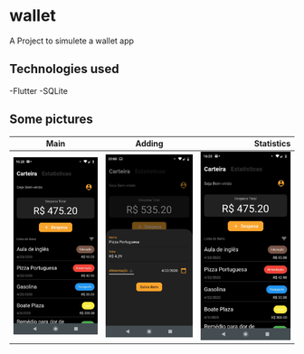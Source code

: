 # wallet

A Project to simulete a wallet app

## Technologies used

-Flutter
-SQLite

## Some pictures





| Main        | Adding           | Statistics  |
| ------------- |:-------------:| -----:|
| <img src="./lib/images/s1.jpeg" alt="drawing" width="200"/>   |<img src="./lib/images/s3.jpeg" alt="drawing" width="200"/> | <img src="./lib/images/s1.jpeg" alt="drawing" width="200"/> |
